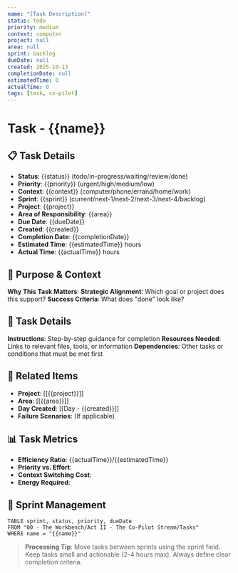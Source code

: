 ```yaml
---
name: "[Task Description]"
status: todo
priority: medium
context: computer
project: null
area: null
sprint: backlog
dueDate: null
created: 2025-10-13
completionDate: null
estimatedTime: 0
actualTime: 0
tags: [task, co-pilot]
---
```


# Task - {{name}}

## 📋 Task Details
- **Status**: {{status}} (todo/in-progress/waiting/review/done)
- **Priority**: {{priority}} (urgent/high/medium/low)
- **Context**: {{context}} (computer/phone/errand/home/work)
- **Sprint**: {{sprint}} (current/next-1/next-2/next-3/next-4/backlog)
- **Project**: {{project}}
- **Area of Responsibility**: {{area}}
- **Due Date**: {{dueDate}}
- **Created**: {{created}}
- **Completion Date**: {{completionDate}}
- **Estimated Time**: {{estimatedTime}} hours
- **Actual Time**: {{actualTime}} hours

## 🎯 Purpose & Context
**Why This Task Matters**: 
**Strategic Alignment**: Which goal or project does this support?
**Success Criteria**: What does "done" look like?

## 📝 Task Details
**Instructions**: Step-by-step guidance for completion
**Resources Needed**: Links to relevant files, tools, or information
**Dependencies**: Other tasks or conditions that must be met first

## 🔗 Related Items
- **Project**: [[{{project}}]]
- **Area**: [[{{area}}]]
- **Day Created**: [[Day - {{created}}]]
- **Failure Scenarios**: (If applicable)

## 📊 Task Metrics
- **Efficiency Ratio**: {{actualTime}}/{{estimatedTime}}
- **Priority vs. Effort**: 
- **Context Switching Cost**: 
- **Energy Required**: 

## 🔄 Sprint Management
```dataview
TABLE sprint, status, priority, dueDate
FROM "00 - The Workbench/Act II - The Co-Pilot Stream/Tasks"
WHERE name = "{{name}}"
```

> **Processing Tip**: Move tasks between sprints using the sprint field. Keep tasks small and actionable (2-4 hours max). Always define clear completion criteria.